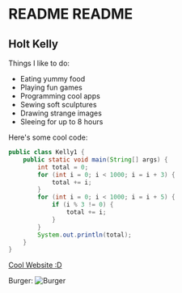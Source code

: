 # README README
## Holt Kelly
Things I like to do:
* Eating yummy food
* Playing fun games
* Programming cool apps
* Sewing soft sculptures
* Drawing strange images
* Sleeing for up to 8 hours

Here's some cool code:

```java
public class Kelly1 {
    public static void main(String[] args) {
        int total = 0;
        for (int i = 0; i < 1000; i = i + 3) {
            total += i;
        }
        for (int i = 0; i < 1000; i = i + 5) {
            if (i % 3 != 0) {
                total += i;
            }
        }
        System.out.println(total);
    }
}
```

[Cool Website :D](https://hkelly2.github.io/PortfolioSite/)

Burger:
![Burger](https://static01.nyt.com/images/2022/06/27/dining/kc-mushroom-beef-burgers/merlin_209008674_b3fa58fa-9bb1-4cfe-a08a-40b4dda0de78-jumbo.jpg "Burger")
